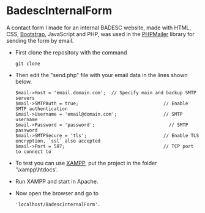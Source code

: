 # BadescInternalForm

A contact form I made for an internal BADESC website, made with HTML, CSS, [Bootstrap](https://getbootstrap.com/), JavaScript and PHP, was used in the [PHPMailer](https://github.com/PHPMailer/PHPMailer) library for sending the form by email.

* First clone the repository with the command   
                
      git clone

* Then edit the "send.php" file with your email data in the lines shown below.

      $mail->Host = 'email.domain.com';  // Specify main and backup SMTP servers
      $mail->SMTPAuth = true;                               // Enable SMTP authentication
      $mail->Username = 'email@domain.com';                 // SMTP username
      $mail->Password = 'password';                           // SMTP password
      $mail->SMTPSecure = 'tls';                            // Enable TLS encryption, `ssl` also accepted
      $mail->Port = 587;                                    // TCP port to connect to


* To test you can use [XAMPP](https://www.apachefriends.org/pt_br/index.html), put the project in the folder '\xampp\htdocs'.

* Run XAMPP and start in Apache.

* Now open the browser and go to 

      'localhost/BadescInternalForm'.

